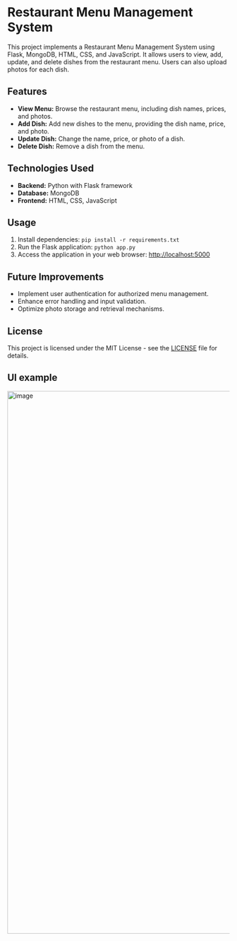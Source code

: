 # Restaurant Menu Management System

This project implements a Restaurant Menu Management System using Flask, MongoDB, HTML, CSS, and JavaScript. It allows users to view, add, update, and delete dishes from the restaurant menu. Users can also upload photos for each dish.

## Features

- **View Menu:** Browse the restaurant menu, including dish names, prices, and photos.
- **Add Dish:** Add new dishes to the menu, providing the dish name, price, and photo.
- **Update Dish:** Change the name, price, or photo of a dish.
- **Delete Dish:** Remove a dish from the menu.

## Technologies Used

- **Backend:** Python with Flask framework
- **Database:** MongoDB
- **Frontend:** HTML, CSS, JavaScript

## Usage

1. Install dependencies: `pip install -r requirements.txt`
2. Run the Flask application: `python app.py`
3. Access the application in your web browser: [http://localhost:5000](http://localhost:5000)

## Future Improvements

- Implement user authentication for authorized menu management.
- Enhance error handling and input validation.
- Optimize photo storage and retrieval mechanisms.

## License

This project is licensed under the MIT License - see the [LICENSE](LICENSE) file for details.

## UI example
<img width="1229" alt="image" src="https://github.com/doniev-danylo/kneu/assets/93835997/6d7d46f9-3fa2-4e90-9b2f-d68cd4fa9c48">


